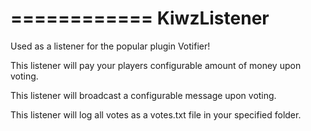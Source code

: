 ============
KiwzListener
============

Used as a listener for the popular plugin Votifier!


This listener will pay your players configurable amount of money upon voting.

This listener will broadcast a configurable message upon voting.

This listener will log all votes as a votes.txt file in your specified folder.